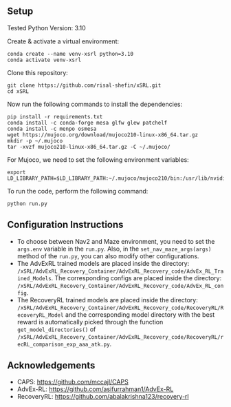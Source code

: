 ## Setup
Tested Python Version: 3.10

Create & activate a virtual environment:
```shell
conda create --name venv-xsrl python=3.10
conda activate venv-xsrl
```
Clone this repository:
```shell
git clone https://github.com/risal-shefin/xSRL.git
cd xSRL
```
Now run the following commands to install the dependencies:
```shell
pip install -r requirements.txt
conda install -c conda-forge mesa glfw glew patchelf
conda install -c menpo osmesa
wget https://mujoco.org/download/mujoco210-linux-x86_64.tar.gz
mkdir -p ~/.mujoco
tar -xvzf mujoco210-linux-x86_64.tar.gz -C ~/.mujoco/
```
For Mujoco, we need to set the following environment variables:
```shell
export LD_LIBRARY_PATH=$LD_LIBRARY_PATH:~/.mujoco/mujoco210/bin:/usr/lib/nvidia
```
To run the code, perform the following command:
```shell
python run.py
```

## Configuration Instructions

- To choose between Nav2 and Maze environment, you need to set the `args.env` variable in the `run.py`. Also, in the `set_nav_maze_args(args)` method of the `run.py`, you can also modify other configurations.<be>
- The AdvExRL trained models are placed inside the directory: `/xSRL/AdvExRL_Recovery_Container/AdvExRL_Recovery_code/AdvEx_RL_Trained_Models`. The corresponding configs are placed inside the directory: `/xSRL/AdvExRL_Recovery_Container/AdvExRL_Recovery_code/AdvEx_RL_config`.<br>
- The RecoveryRL trained models are placed inside the directory: `/xSRL/AdvExRL_Recovery_Container/AdvExRL_Recovery_code/RecoveryRL/RecoveryRL_Model` and the corresponding model directory with the best reward is automatically picked through the function `get_model_directories()` of `/xSRL/AdvExRL_Recovery_Container/AdvExRL_Recovery_code/RecoveryRL/recRL_comparison_exp_aaa_atk.py`.

## Acknowledgements
- CAPS: https://github.com/mccajl/CAPS
- AdvEx-RL: https://github.com/asifurrahman1/AdvEx-RL
- RecoveryRL: https://github.com/abalakrishna123/recovery-rl